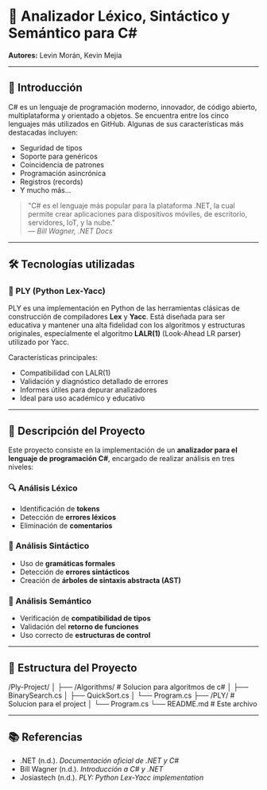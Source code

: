 ﻿# 🧠 Analizador Léxico, Sintáctico y Semántico para C#

**Autores:** Levin Morán, Kevin Mejía

---

## 📌 Introducción

C# es un lenguaje de programación moderno, innovador, de código abierto, multiplataforma y orientado a objetos. Se encuentra entre los cinco lenguajes más utilizados en GitHub. Algunas de sus características más destacadas incluyen:

- Seguridad de tipos  
- Soporte para genéricos  
- Coincidencia de patrones  
- Programación asincrónica  
- Registros (records)  
- Y mucho más...  

> "C# es el lenguaje más popular para la plataforma .NET, la cual permite crear aplicaciones para dispositivos móviles, de escritorio, servidores, IoT, y la nube."  
> — *Bill Wagner, .NET Docs*

---

## 🛠️ Tecnologías utilizadas

### 🔹 PLY (Python Lex-Yacc)

PLY es una implementación en Python de las herramientas clásicas de construcción de compiladores **Lex** y **Yacc**. Está diseñada para ser educativa y mantener una alta fidelidad con los algoritmos y estructuras originales, especialmente el algoritmo **LALR(1)** (Look-Ahead LR parser) utilizado por Yacc.

Características principales:

- Compatibilidad con LALR(1)
- Validación y diagnóstico detallado de errores
- Informes útiles para depurar analizadores
- Ideal para uso académico y educativo

---

## 🧩 Descripción del Proyecto

Este proyecto consiste en la implementación de un **analizador para el lenguaje de programación C#**, encargado de realizar análisis en tres niveles:

### 🔍 Análisis Léxico

- Identificación de **tokens**
- Detección de **errores léxicos**
- Eliminación de **comentarios**

### 🧱 Análisis Sintáctico

- Uso de **gramáticas formales**
- Detección de **errores sintácticos**
- Creación de **árboles de sintaxis abstracta (AST)**

### 📐 Análisis Semántico

- Verificación de **compatibilidad de tipos**
- Validación del **retorno de funciones**
- Uso correcto de **estructuras de control**

---

## 📁 Estructura del Proyecto

/Ply-Project/
│
├── /Algorithms/ # Solucion para algoritmos de c#
│	├── BinarySearch.cs
│	├── QuickSort.cs
│	└── Program.cs
├── /PLY/ # Solucion para el project
│	└── Program.cs
└── README.md # Este archivo

---

## 📚 Referencias

- .NET (n.d.). *Documentación oficial de .NET y C#*  
- Bill Wagner (n.d.). *Introducción a C# y .NET*  
- Josiastech (n.d.). *PLY: Python Lex-Yacc implementation*
